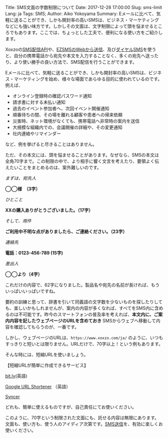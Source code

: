 Title: SMS文面の字数制限について
Date: 2017-12-28 17:00:00
Slug: sms-limit
Lang: ja
Tags: SMS; 
Author: Aiko Yokoyama
Summary: Eメールに比べて、気軽に送ることができ、しかも開封率の高いSMSは、ビジネス・マーケティングなどにも強い味方です。しかしその文面は、文字制限によって頭を悩ませるところでもあります。ここでは、ちょっとした工夫で、便利になる使い方をご紹介します。


Xoxzoの[SMS配信API](https://www.xoxzo.com/ja/about/sms-api/)や、[EZSMSのWebから送信](www.ezsms.biz)、及び[ダイヤルSMS](https://help.xoxzo.com/ja/ezsms-sms-delivery-service/articles/what-is-dialsms/)を使うと、自分の携帯電話から宛先や本文を入力することなく、多くの宛先へ送ったり、より使い勝手の良い方法で、SMS配信を行うことができます。

Eメールに比べて、気軽に送ることができ、しかも開封率の高いSMSは、ビジネス・マーケティングを始め、様々な場面であらゆる目的に使われているのです。例えば、

+ オンライン登録時の確認パスワード通知
+ 請求書に対する未払い通知
+ 過去のイベント参加者へ、次回イベント開催通知
+ 順番待ちの間、その場を離れる顧客や患者への帰来依頼
+ 災害時、ネット環境がなくても、携帯電話へ非常時の案内を送信
+ 大規模な組織内での、会議開催の詳細や、その変更通知
+ 社内連絡やリマインダー

など、例を挙げると尽きることはありません。

ただ、その本文には、頭を悩ませることがあります。なぜなら、SMSの本文は全角70字まで。この制限の中で、より相手に響く文言を考えたり、要領よく伝えたいことをまとめるのは、案外難しいのです。

_まずは、宛先人_

__◯◯様　（3字）__

_ひとこと_

__XXの購入ありがとうございました。（17字）__

_そして、用件_

__ご利用中不明な点がありましたら、ご連絡ください。（23字）__

_連絡先_

__電話：0123-456-789 (15字)__

_差出人_

__◯◯より（4字）__

これだけの内容で、62字になりました。製品名や宛先の名前が長ければ、もういっぱいいっぱいですね。

要約の訓練と思って、辞書を引いて同義語の文字数を少ないものを探したりしても、楽しいかもしれませんが、案内の内容が多くなれば、すべてをSMS内に含めるのは不可能です。昨今のスマートフォンの普及率を考えれば、__本文内に、ご案内内容を記したウェブページのURLを含めておき__ SMSからウェブへ移動して内容を確認してもらうのが、一番です。

しかし、ウェブページのURLは、`https://www.xoxzo.com/ja/` のように、いつもすっきりと短いとは限りません。URLだけで、70字以上！という例もあります。

そんな時には、短縮URLを使いましょう。

【短縮URLが簡単に作成できるサービス】

[bit.ly](https://bitly.com/)(英語)

[Google URL Shortener](https://goo.gl/) （英語）

[Syncer](https://syncer.jp/url-shortener)

どれも、簡単に使えるものですが、自己責任にてお使いください。

このように、70字という制限された文面にも、託せる内容は無限にあります。文面も、使い方も、使う人のアイディア次第です。[SMS送信](https://www.xoxzo.com/ja/about/sms-api/)を、有効に楽しくお使いください。





